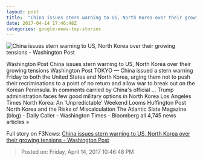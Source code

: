 ```yaml
---
layout: post
title:  "China issues stern warning to US, North Korea over their growing tensions - Washington Post"
date: 2017-04-14 17:46:48Z
categories: google-news-top-stories
---
```


![China issues stern warning to US, North Korea over their growing tensions - Washington Post](https://img.washingtonpost.com/rf/image_1484w/2010-2019/WashingtonPost/2017/04/14/Foreign/Images/2017-04-14T071715Z_1775069377_RC1D04AC15E0_RTRMADP_3_NORTHKOREA-USA.jpg)

Washington Post China issues stern warning to US, North Korea over their growing tensions Washington Post TOKYO — China issued a stern warning Friday to both the United States and North Korea, urging them not to push their recriminations to a point of no return and allow war to break out on the Korean Peninsula. In comments carried by China's official ... Trump administration faces few good military options in North Korea Los Angeles Times North Korea: An 'Unpredictable' Weekend Looms Huffington Post North Korea and the Risks of Miscalculation The Atlantic Slate Magazine (blog) - Daily Caller - Washington Times - Bloomberg all 4,745 news articles »


Full story on F3News: [China issues stern warning to US, North Korea over their growing tensions - Washington Post](http://www.f3nws.com/n/AracY)

> Posted on: Friday, April 14, 2017 10:46:48 PM

